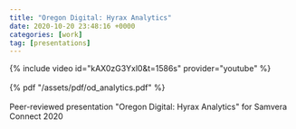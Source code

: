 ```yaml
---
title: "Oregon Digital: Hyrax Analytics"
date: 2020-10-20 23:48:16 +0000
categories: [work]
tag: [presentations]
---
```

 
{% include video id="kAX0zG3Yxl0&t=1586s" provider="youtube" %}

<div style="margin-top: 1.2em;"></div>
{% pdf "/assets/pdf/od_analytics.pdf" %}
<div style="margin-bottom: 1.2em;"></div>

Peer-reviewed presentation "Oregon Digital: Hyrax Analytics" for Samvera Connect 2020
